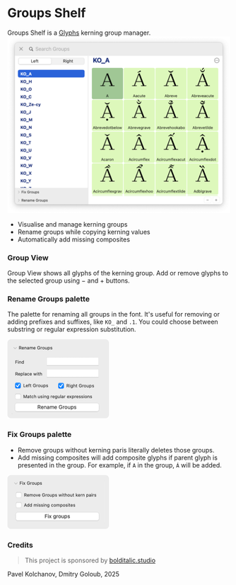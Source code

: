 # Groups Shelf

Groups Shelf is a [Glyphs](https://glyphsapp.com/) kerning group manager.  
<img src="./img/GroupsShelf.png" width="701" />

- Visualise and manage kerning groups 
- Rename groups while copying kerning values
- Automatically add missing composites

### Group View
Group View shows all glyphs of the kerning group. Add or remove glyphs to the selected group using − and + buttons. 

### Rename Groups palette
The palette for renaming all groups in the font. It's useful for removing or adding prefixes and suffixes, like `KO_` and `.1`. 
You could choose between substring or regular expression substitution. 

<img src="./img/RenameGroups.jpg" width="230" />

### Fix Groups palette

- Remove groups without kerning paris literally deletes those groups. 
- Add missing composites will add composite glyphs if parent glyph is presented in the group. For example, if `A` in the group, `Á` will be added. 

<img src="./img/FixGroups.jpg" width="230" />

### Credits 
> This project is sponsored by [bolditalic.studio](https://bolditalic.studio/)

Pavel Kolchanov, Dmitry Goloub, 2025
